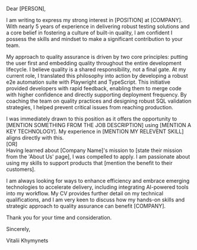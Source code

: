 Dear \[PERSON\],

I am writing to express my strong interest in \[POSITION\] at \[COMPANY\]. With nearly 5 years of experience in delivering robust testing solutions and a core belief in fostering a culture of built-in quality, I am confident I possess the skills and mindset to make a significant contribution to your team.

My approach to quality assurance is driven by two core principles: putting the user first and embedding quality throughout the entire development lifecycle. I believe quality is a shared responsibility, not a final gate. At my current role, I translated this philosophy into action by developing a robust e2e automation suite with Playwright and TypeScript. This initiative provided developers with rapid feedback, enabling them to merge code with higher confidence and directly supporting deployment frequency. By coaching the team on quality practices and designing robust SQL validation strategies, I helped prevent critical issues from reaching production.

I was immediately drawn to this position as it offers the opportunity to \[MENTION SOMETHING FROM THE JOB DESCRIPTION\] using \[MENTION A KEY TECHNOLOGY\]. My experience in \[MENTION MY RELEVENT SKILL\] aligns directly with this.  
\[OR\]  
Having learned about \[Company Name\]'s mission to \[state their mission from the 'About Us' page\], I was compelled to apply. I am passionate about using my skills to support products that \[mention the benefit to their customers\].

I am always looking for ways to enhance efficiency and embrace emerging technologies to accelerate delivery, including integrating AI-powered tools into my workflow. My CV provides further detail on my technical qualifications, and I am very keen to discuss how my hands-on skills and strategic approach to quality assurance can benefit \[COMPANY\].

Thank you for your time and consideration.

Sincerely,

Vitalii Khymynets

